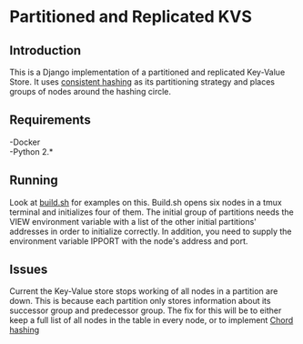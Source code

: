 # Partitioned and Replicated KVS
## Introduction
This is a Django implementation of a partitioned and replicated Key-Value Store.
It uses [consistent hashing](https://en.wikipedia.org/wiki/Consistent_hashing) as its partitioning strategy and places groups of nodes around the hashing circle.

## Requirements
-Docker  
-Python 2.*

## Running
Look at [build.sh](build.sh) for examples on this. Build.sh opens six nodes in a tmux terminal and initializes four of them.
The initial group of partitions needs the VIEW environment variable with a list of the other initial partitions' addresses in order to initialize correctly. In addition, you need to supply the environment variable IPPORT with the node's address and port.

## Issues
Current the Key-Value store stops working of all nodes in a partition are down. This is because each partition only stores information about its successor group and predecessor group. The fix for this will be to either keep a full list of all nodes in the table in every node, or to implement [Chord hashing](https://en.wikipedia.org/wiki/Chord_(peer-to-peer))
